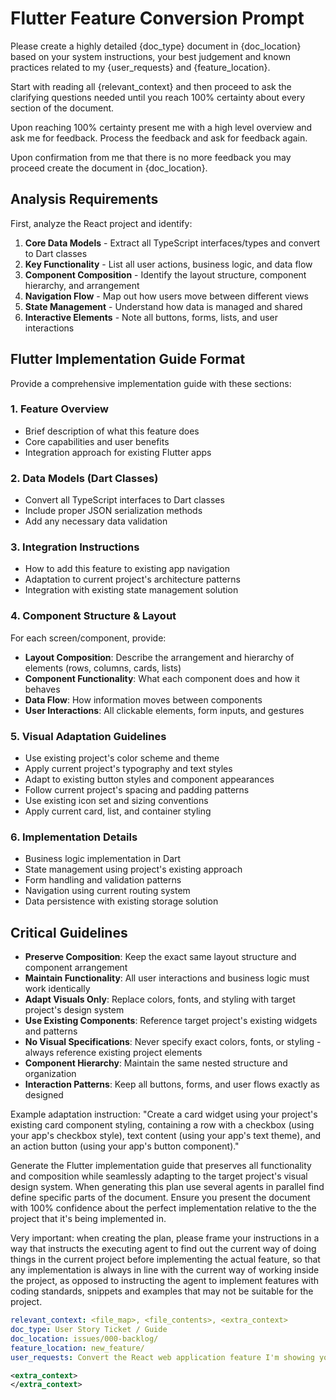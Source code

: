 # Flutter Feature Conversion Prompt

Please create a highly detailed {doc_type} document in {doc_location} based on your system instructions, your best judgement and known practices related to my {user_requests} and {feature_location}.

Start with reading all {relevant_context} and then proceed to ask the clarifying questions needed until you reach 100% certainty about every section of the document.

Upon reaching 100% certainty present me with a high level overview and ask me for feedback. Process the feedback and ask for feedback again.

Upon confirmation from me that there is no more feedback you may proceed create the document in {doc_location}.

## Analysis Requirements

First, analyze the React project and identify:
1. **Core Data Models** - Extract all TypeScript interfaces/types and convert to Dart classes
2. **Key Functionality** - List all user actions, business logic, and data flow
3. **Component Composition** - Identify the layout structure, component hierarchy, and arrangement
4. **Navigation Flow** - Map out how users move between different views
5. **State Management** - Understand how data is managed and shared
6. **Interactive Elements** - Note all buttons, forms, lists, and user interactions

## Flutter Implementation Guide Format

Provide a comprehensive implementation guide with these sections:

### 1. Feature Overview
- Brief description of what this feature does
- Core capabilities and user benefits
- Integration approach for existing Flutter apps

### 2. Data Models (Dart Classes)
- Convert all TypeScript interfaces to Dart classes
- Include proper JSON serialization methods
- Add any necessary data validation

### 3. Integration Instructions
- How to add this feature to existing app navigation
- Adaptation to current project's architecture patterns
- Integration with existing state management solution

### 4. Component Structure & Layout
For each screen/component, provide:
- **Layout Composition**: Describe the arrangement and hierarchy of elements (rows, columns, cards, lists)
- **Component Functionality**: What each component does and how it behaves
- **Data Flow**: How information moves between components
- **User Interactions**: All clickable elements, form inputs, and gestures

### 5. Visual Adaptation Guidelines
- Use existing project's color scheme and theme
- Apply current project's typography and text styles
- Adapt to existing button styles and component appearances
- Follow current project's spacing and padding patterns
- Use existing icon set and sizing conventions
- Apply current card, list, and container styling

### 6. Implementation Details
- Business logic implementation in Dart
- State management using project's existing approach
- Form handling and validation patterns
- Navigation using current routing system
- Data persistence with existing storage solution

## Critical Guidelines

- **Preserve Composition**: Keep the exact same layout structure and component arrangement
- **Maintain Functionality**: All user interactions and business logic must work identically
- **Adapt Visuals Only**: Replace colors, fonts, and styling with target project's design system
- **Use Existing Components**: Reference target project's existing widgets and patterns
- **No Visual Specifications**: Never specify exact colors, fonts, or styling - always reference existing project elements
- **Component Hierarchy**: Maintain the same nested structure and organization
- **Interaction Patterns**: Keep all buttons, forms, and user flows exactly as designed

Example adaptation instruction:
"Create a card widget using your project's existing card component styling, containing a row with a checkbox (using your app's checkbox style), text content (using your app's text theme), and an action button (using your app's button component)."

Generate the Flutter implementation guide that preserves all functionality and composition while seamlessly adapting to the target project's visual design system. When generating this plan use several agents in parallel find define specific parts of the document. Ensure you present the document with 100% confidence about the perfect implementation relative to the the project that it's being implemented in.

Very important: when creating the plan, please frame your instructions in a way that instructs the executing agent to find out the current way of doing things in the current project before implementing the actual feature, so that any implementation is always in line with the current way of working inside the project, as opposed to instructing the agent to implement features with coding standards, snippets and examples that may not be suitable for the project.

```yaml
relevant_context: <file_map>, <file_contents>, <extra_context>
doc_type: User Story Ticket / Guide
doc_location: issues/000-backlog/
feature_location: new_feature/
user_requests: Convert the React web application feature I'm showing you into a complete Flutter feature implementation guide. This guide should help integrate the functionality into an existing Flutter project while adapting all visual properties to the target project's design system. {cursor}
```

```xml
<extra_context>
</extra_context>
```
